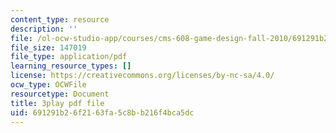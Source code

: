 ```yaml
---
content_type: resource
description: ''
file: /ol-ocw-studio-app/courses/cms-608-game-design-fall-2010/691291b26f2163fa5c8bb216f4bca5dc_68568.pdf
file_size: 147019
file_type: application/pdf
learning_resource_types: []
license: https://creativecommons.org/licenses/by-nc-sa/4.0/
ocw_type: OCWFile
resourcetype: Document
title: 3play pdf file
uid: 691291b2-6f21-63fa-5c8b-b216f4bca5dc
---
```

